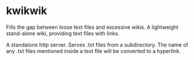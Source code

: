 kwikwik
=======

Fills the gap between loose text files and excessive wikis.
A lightweight stand-alone wiki, providing text files with links.

A standalone http server.
Serves .txt files from a subdirectory.
The name of any .txt files mentioned inside a text file will be converted to a hyperlink.
